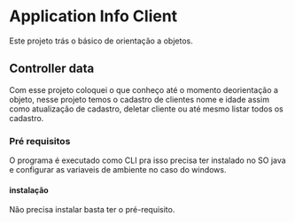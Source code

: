 # Application Info Client
Este projeto trás o básico de orientação a objetos.

## Controller data
Com esse projeto coloquei o que conheço até o momento
deorientação a objeto, nesse projeto temos o cadastro de
clientes nome e idade assim como atualização de cadastro,
deletar cliente ou até mesmo listar todos os cadastro.

### Pré requisitos
O programa é executado como CLI pra isso precisa ter instalado no
SO java e configurar as variaveis de ambiente no caso do windows.

#### instalação
Não precisa instalar basta ter o pré-requisito.  

